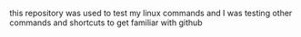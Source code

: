 this repository was used to test my linux commands and I was testing other commands and shortcuts to get familiar with github
